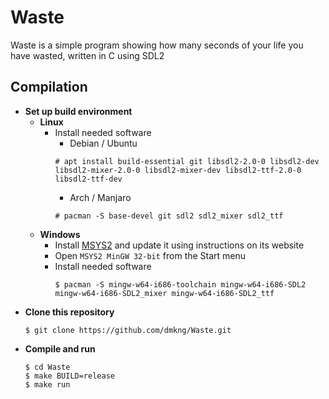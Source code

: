 # Waste
Waste is a simple program showing how many seconds of your life you have wasted, written in C using SDL2

## Compilation
* **Set up build environment**
	* **Linux**
		* Install needed software
			* Debian / Ubuntu
			```
			# apt install build-essential git libsdl2-2.0-0 libsdl2-dev libsdl2-mixer-2.0-0 libsdl2-mixer-dev libsdl2-ttf-2.0-0 libsdl2-ttf-dev
			```
			* Arch / Manjaro
			```
			# pacman -S base-devel git sdl2 sdl2_mixer sdl2_ttf
			```
	* **Windows**
		* Install [MSYS2](https://www.msys2.org/) and update it using instructions on its website
		* Open `MSYS2 MinGW 32-bit` from the Start menu
		* Install needed software
			```
			$ pacman -S mingw-w64-i686-toolchain mingw-w64-i686-SDL2 mingw-w64-i686-SDL2_mixer mingw-w64-i686-SDL2_ttf
			```
* **Clone this repository**
	```
	$ git clone https://github.com/dmkng/Waste.git
	```
* **Compile and run**
	```
	$ cd Waste
	$ make BUILD=release
	$ make run
	```

